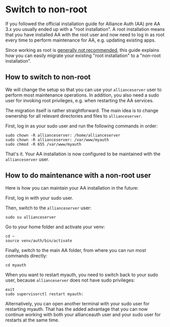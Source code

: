 # Switch to non-root

If you followed the official installation guide for Alliance Auth (AA) pre AA 3.x you usually ended up with a "root installation". A root installation means that you have installed AA with the root user and now need to log in as root every time to perform maintenance for AA, e.g. updating existing apps.

Since working as root is [generally not recommended](https://askubuntu.com/questions/16178/why-is-it-bad-to-log-in-as-root), this guide explains how you can easily migrate your existing "root installation" to a "non-root installation".

## How to switch to non-root

We will change the setup so that you can use your `allianceserver` user to perform most maintenance operations. In addition, you also need a sudo user for invoking root privileges, e.g. when restarting the AA services.

The migration itself is rather straightforward. The main idea is to change ownership for all relevant directories and files to `allianceserver`.

First, log in as your sudo user and run the following commands in order:

```shell
sudo chown -R allianceserver: /home/allianceserver
sudo chown -R allianceserver: /var/www/myauth
sudo chmod -R 655 /var/www/myauth
```

That's it. Your AA installation is now configured to be maintained with the `allianceserver` user.

## How to do maintenance with a non-root user

Here is how you can maintain your AA installation in the future:

First, log in with your sudo user.

Then, switch to the `allianceserver` user:

```shell
sudo su allianceserver
```

Go to your home folder and activate your venv:

```shell
cd ~
source venv/auth/bin/activate
```

Finally, switch to the main AA folder, from where you can run most commands directly:

```shell
cd myauth
```

When you want to restart myauth, you need to switch back to your sudo user, because `allianceserver` does not have sudo privileges:

```shell
exit
sudo supervisorctl restart myauth:
```

Alternatively, you can open another terminal with your sudo user for restarting myauth. That has the added advantage that you can now continue working with both your allianceauth user and your sudo user for restarts at the same time.
